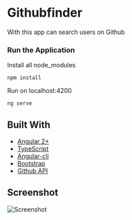 # Githubfinder

With this app can search users on Github

### Run the Application

Install all node_modules

```
npm install
```

Run on localhost:4200

```
ng serve
```

## Built With

* [Angular 2+](https://angular.io/)
* [TypeScript](https://www.typescriptlang.org/)
* [Angular-cli](https://cli.angular.io/)
* [Bootstrap](http://getbootstrap.com/)
* [Github API](https://developer.github.com/v3/)

## Screenshot

![Screenshot](https://postimg.cc/image/tyxsgzllj/)

